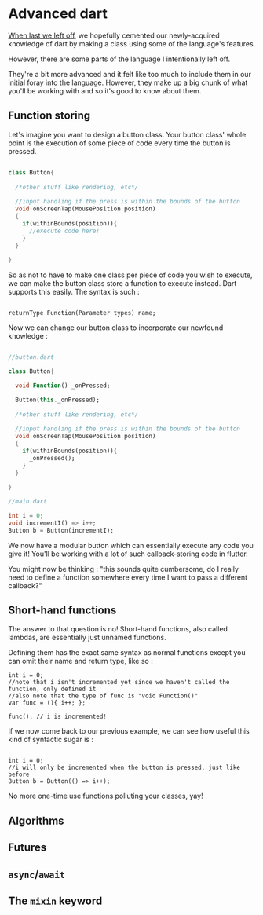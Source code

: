 # Advanced dart

[When last we left off](dart_percentage.md), we hopefully cemented our newly-acquired knowledge of dart by making a class using some of the language's features.

However, there are some parts of the language I intentionally left off. 

They're a bit more advanced and it felt like too much to include them in our initial foray into the language. However, they make up a big chunk of what you'll be working with and so it's good to know about them.



## Function storing

Let's imagine you want to design a button class. Your button class' whole point is the execution of some piece of code every time the button is pressed.

```dart

class Button{
  
  /*other stuff like rendering, etc*/
  
  //input handling if the press is within the bounds of the button
  void onScreenTap(MousePosition position)
  {
    if(withinBounds(position)){
      //execute code here!
    }
  }
  
}

```

So as not to have to make one class per piece of code you wish to execute, we can make the button class store a function to execute instead.
Dart supports this easily. The syntax is such :

```

returnType Function(Parameter types) name;

```

Now we can change our button class to incorporate our newfound knowledge :

```dart

//button.dart

class Button{

  void Function() _onPressed;

  Button(this._onPressed);
  
  /*other stuff like rendering, etc*/
  
  //input handling if the press is within the bounds of the button
  void onScreenTap(MousePosition position)
  {
    if(withinBounds(position)){
      _onPressed();
    }
  }
  
}

//main.dart

int i = 0;
void incrementI() => i++;
Button b = Button(incrementI);

```

We now have a modular button which can essentially execute any code you give it! 
You'll be working with a lot of such callback-storing code in flutter.

You might now be thinking : "this sounds quite cumbersome, do I really need to define a function somewhere every time I want to pass a different callback?"

## Short-hand functions

The answer to that question is no! Short-hand functions, also called lambdas, are essentially just unnamed functions. 

Defining them has the exact same syntax as normal functions except you can omit their name and return type, like so :

```
int i = 0;
//note that i isn't incremented yet since we haven't called the function, only defined it
//also note that the type of func is "void Function()"
var func = (){ i++; }; 

func(); // i is incremented!
```

If we now come back to our previous example, we can see how useful this kind of syntactic sugar is :

```

int i = 0; 
//i will only be incremented when the button is pressed, just like before
Button b = Button(() => i++);

``` 

No more one-time use functions polluting your classes, yay!

## Algorithms

## Futures
## `async`/`await`
## The `mixin` keyword
